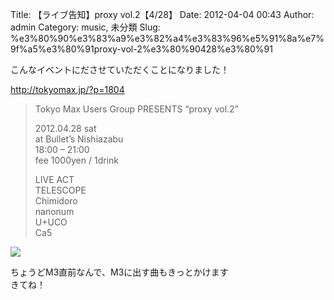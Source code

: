 Title: 【ライブ告知】proxy vol.2【4/28】
Date: 2012-04-04 00:43
Author: admin
Category: music, 未分類
Slug: %e3%80%90%e3%83%a9%e3%82%a4%e3%83%96%e5%91%8a%e7%9f%a5%e3%80%91proxy-vol-2%e3%80%90428%e3%80%91

こんなイベントにださせていただくことになりました！

<http://tokyomax.jp/?p=1804>

> Tokyo Max Users Group PRESENTS “proxy vol.2”
>
> 2012.04.28 sat  
>  at Bullet’s Nishiazabu  
>  18:00 – 21:00  
>  fee 1000yen / 1drink
>
> LIVE ACT  
>  TELESCOPE  
>  Chimidoro  
>  nanonum  
>  U+UCO  
>  Ca5

![](http://tokyomax.jp/wp-content/uploads/2012/04/proxy.jpg)

ちょうどM3直前なんで、M3に出す曲もきっとかけます  
きてね！
